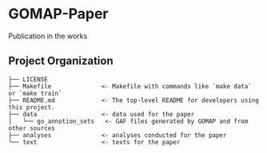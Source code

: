 GOMAP-Paper
==============================

Publication in the works

Project Organization
------------

    ├── LICENSE
    ├── Makefile              <- Makefile with commands like `make data` or `make train`
    ├── README.md             <- The top-level README for developers using this project.
    ├── data                  <- data used for the paper
    │   └── go_annotion_sets   <- GAF files generated by GOMAP and from other sources
    ├── analyses              <- analyses conducted for the paper
    └── text                  <- texts for the paper
